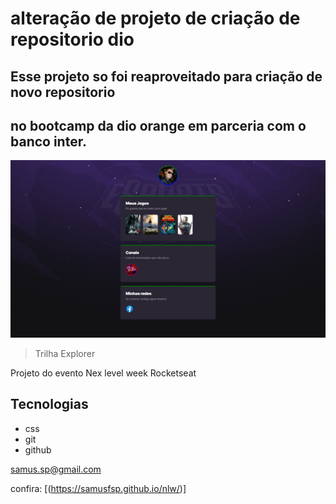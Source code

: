 # alteração de projeto de criação de repositorio dio

## Esse projeto so foi reaproveitado para criação de novo repositorio
## no bootcamp da dio orange em parceria com o banco inter.

![previa do projeto](./github/previa%20do%20projeto.png)
>Trilha Explorer

Projeto do evento Nex level week Rocketseat

## Tecnologias


- css
- git
- github

samus.sp@gmail.com

confira: [(https://samusfsp.github.io/nlw/)]

